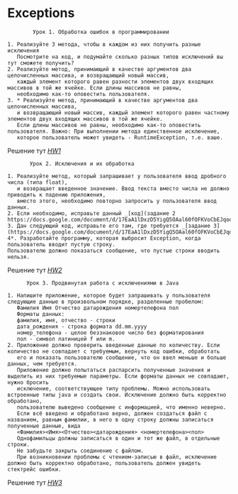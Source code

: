 # Exceptions

            Урок 1. Обработка ошибок в программировании
            
    1. Реализуйте 3 метода, чтобы в каждом из них получить разные исключения
       Посмотрите на код, и подумайте сколько разных типов исключений вы тут сможете получить? 
    2. Реализуйте метод, принимающий в качестве аргументов два целочисленных массива, и возвращающий новый массив, 
       каждый элемент которого равен разности элементов двух входящих массивов в той же ячейке. Если длины массивов не равны, 
       необходимо как-то оповестить пользователя.
    3. * Реализуйте метод, принимающий в качестве аргументов два целочисленных массива, 
       и возвращающий новый массив, каждый элемент которого равен частному элементов двух входящих массивов в той же ячейке. 
       Если длины массивов не равны, необходимо как-то оповестить пользователя. Важно: При выполнении метода единственное исключение, 
       которое пользователь может увидеть - RuntimeException, т.е. ваше.
    
   Решение тут _[HW1](https://github.com/TiRastaMafia/Exceptions/tree/main/HW1)_
   
           Урок 2. Исключения и их обработка 

    1. Реализуйте метод, который запрашивает у пользователя ввод дробного числа (типа float), 
       и возвращает введенное значение. Ввод текста вместо числа не должно приводить к падению приложения, 
       вместо этого, необходимо повторно запросить у пользователя ввод данных.
    2. Если необходимо, исправьте данный _[код](задание 2 https://docs.google.com/document/d/17EaA1lDxzD5YigQ5OAal60fOFKVoCbEJqooB9XfhT7w/edit)_ 
    3. Дан следующий код, исправьте его там, где требуется _[задание 3](https://docs.google.com/document/d/17EaA1lDxzD5YigQ5OAal60fOFKVoCbEJqooB9XfhT7w/edit)_ 
    4*. Разработайте программу, которая выбросит Exception, когда пользователь вводит пустую строку. 
    Пользователю должно показаться сообщение, что пустые строки вводить нельзя.
    
  Решение тут _[HW2](https://github.com/TiRastaMafia/Exceptions/tree/main/HW2)_
  
          Урок 3. Продвинутая работа с исключениями в Java

    1. Напишите приложение, которое будет запрашивать у пользователя следующие данные в произвольном порядке, разделенные пробелом:
       Фамилия Имя Отчество датарождения номертелефона пол
       Форматы данных:
       фамилия, имя, отчество - строки
       дата_рождения - строка формата dd.mm.yyyy
       номер_телефона - целое беззнаковое число без форматирования
       пол - символ латиницей f или m.
    2. Приложение должно проверить введенные данные по количеству. Если количество не совпадает с требуемым, вернуть код ошибки, обработать
       его и показать пользователю сообщение, что он ввел меньше и больше данных, чем требуется.
       Приложение должно попытаться распарсить полученные значения и выделить из них требуемые параметры. Если форматы данных не совпадают, нужно бросить 
       исключение, соответствующее типу проблемы. Можно использовать встроенные типы java и создать свои. Исключение должно быть корректно обработано, 
       пользователю выведено сообщение с информацией, что именно неверно.
       Если всё введено и обработано верно, должен создаться файл с названием, равным фамилии, в него в одну строку должны записаться полученные данные, вида
       <Фамилия><Имя><Отчество><датарождения> <номертелефона><пол>
       Однофамильцы должны записаться в один и тот же файл, в отдельные строки.
       Не забудьте закрыть соединение с файлом.
       При возникновении проблемы с чтением-записью в файл, исключение должно быть корректно обработано, пользователь должен увидеть стектрейс ошибки.

       
  Решение тут _[HW3](https://github.com/TiRastaMafia/Exceptions/tree/main/HW3)_
  
      
